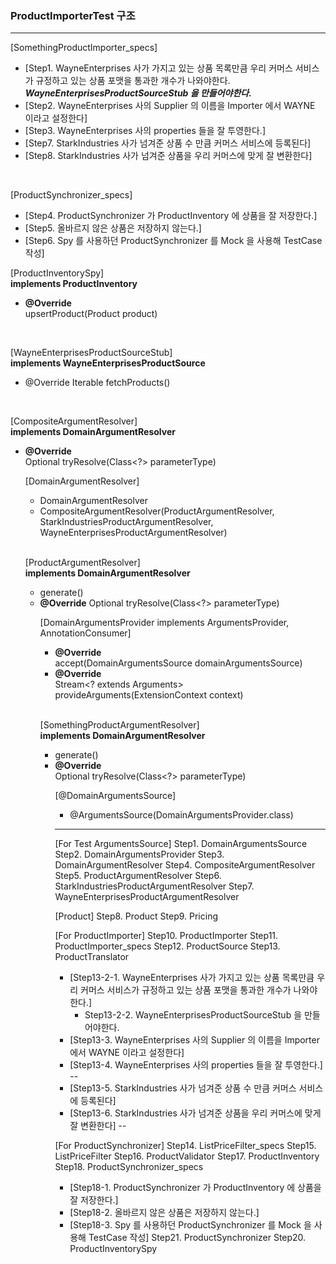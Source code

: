 
### ProductImporterTest 구조

---
[SomethingProductImporter_specs]     
* [Step1. WayneEnterprises 사가 가지고 있는 상품 목록만큼 우리 커머스 서비스가 규정하고 있는 상품 포맷을 통과한 개수가 나와야한다.    
  ***WayneEnterprisesProductSourceStub 을 만들어야한다.***
* [Step2. WayneEnterprises 사의 Supplier 의 이름을 Importer 에서 WAYNE 이라고 설정한다]
* [Step3. WayneEnterprises 사의 properties 들을 잘 투영한다.]
* [Step7. StarkIndustries 사가 넘겨준 상품 수 만큼 커머스 서비스에 등록된다]
* [Step8. StarkIndustries 사가 넘겨준 상품을 우리 커머스에 맞게 잘 변환한다]

<br/>

[ProductSynchronizer_specs]   
* [Step4. ProductSynchronizer 가 ProductInventory 에 상품을 잘 저장한다.]
* [Step5. 올바르지 않은 상품은 저장하지 않는다.]
* [Step6. Spy 를 사용하던 ProductSynchronizer 를 Mock 을 사용해 TestCase 작성]

[ProductInventorySpy]   
**implements ProductInventory**
* **@Override**    
  upsertProduct(Product product)

<br/>

[WayneEnterprisesProductSourceStub]    
**implements WayneEnterprisesProductSource**
* @Override
  Iterable<WayneEnterprisesProduct> fetchProducts()

<br/>

[CompositeArgumentResolver]     
**implements DomainArgumentResolver** 
* **@Override**     
  Optional<Object> tryResolve(Class<?> parameterType)

<br/>
   
[DomainArgumentResolver]   
* DomainArgumentResolver
* CompositeArgumentResolver(ProductArgumentResolver, StarkIndustriesProductArgumentResolver, WayneEnterprisesProductArgumentResolver)

<br/>

[ProductArgumentResolver]    
**implements DomainArgumentResolver**
* generate()
* **@Override**
  Optional<Object> tryResolve(Class<?> parameterType)

<br/>

[DomainArgumentsProvider implements ArgumentsProvider, AnnotationConsumer<DomainArgumentsSource>]     
* **@Override**    
  accept(DomainArgumentsSource domainArgumentsSource) 
* **@Override**    
  Stream<? extends Arguments> provideArguments(ExtensionContext context)

<br/>

[SomethingProductArgumentResolver]        
**implements DomainArgumentResolver**
* generate()
* **@Override**    
  Optional<Object> tryResolve(Class<?> parameterType)

<br/>

[@DomainArgumentsSource]
* @ArgumentsSource(DomainArgumentsProvider.class)


---

[For Test ArgumentsSource]
Step1. DomainArgumentsSource
Step2. DomainArgumentsProvider
Step3. DomainArgumentResolver
Step4. CompositeArgumentResolver
Step5. ProductArgumentResolver
Step6. StarkIndustriesProductArgumentResolver
Step7. WayneEnterprisesProductArgumentResolver

[Product]
Step8. Product
Step9. Pricing

[For ProductImporter]
Step10. ProductImporter
Step11. ProductImporter_specs
Step12. ProductSource
Step13. ProductTranslator
* [Step13-2-1. WayneEnterprises 사가 가지고 있는 상품 목록만큼 우리 커머스 서비스가 규정하고 있는 상품 포맷을 통과한 개수가 나와야한다.]
  * Step13-2-2. WayneEnterprisesProductSourceStub 을 만들어야한다.
* [Step13-3. WayneEnterprises 사의 Supplier 의 이름을 Importer 에서 WAYNE 이라고 설정한다]
* [Step13-4. WayneEnterprises 사의 properties 들을 잘 투영한다.]
--
* [Step13-5. StarkIndustries 사가 넘겨준 상품 수 만큼 커머스 서비스에 등록된다]
* [Step13-6. StarkIndustries 사가 넘겨준 상품을 우리 커머스에 맞게 잘 변환한다]
--

[For ProductSynchronizer]
Step14. ListPriceFilter_specs
Step15. ListPriceFilter
Step16. ProductValidator
Step17. ProductInventory
Step18. ProductSynchronizer_specs
* [Step18-1. ProductSynchronizer 가 ProductInventory 에 상품을 잘 저장한다.]
* [Step18-2. 올바르지 않은 상품은 저장하지 않는다.]
* [Step18-3. Spy 를 사용하던 ProductSynchronizer 를 Mock 을 사용해 TestCase 작성]
Step21. ProductSynchronizer
Step20. ProductInventorySpy


